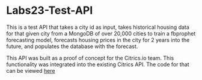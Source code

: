 # Labs23-Test-API
This is a test API that takes a city id as input, takes historical housing data for that given city from a MongoDB of over 20,000 cities to train a fbprophet forecasting model, forecasts housing prices in the city for 2 years into the future, and populates the database with the forecast.

This API was built as a proof of concept for the Citrics.io team. This functionality was integrated into the existing Citrics API. The code for that can be viewed [here](https://github.com/steve122192/city-data-comparison-ds)